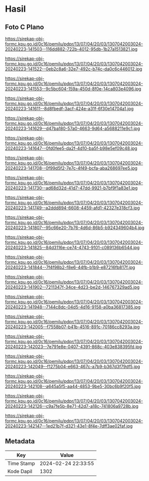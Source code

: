 # Hasil

## Foto C Plano

https://sirekap-obj-formc.kpu.go.id/0c16/pemilu/pdpr/13/07/04/20/03/1307042003024-20240223-141503--116dd882-722b-4012-95db-1b27a1513821.jpg

https://sirekap-obj-formc.kpu.go.id/0c16/pemilu/pdpr/13/07/04/20/03/1307042003024-20240223-141522--0eb2c8a6-32e7-492c-b74c-da0c6c446012.jpg

https://sirekap-obj-formc.kpu.go.id/0c16/pemilu/pdpr/13/07/04/20/03/1307042003024-20240223-141553--9c5bc604-159a-450d-8f0e-14ca803e4096.jpg

https://sirekap-obj-formc.kpu.go.id/0c16/pemilu/pdpr/13/07/04/20/03/1307042003024-20240223-141611--8d8fbedf-3acf-424e-a31f-6f30e14704a1.jpg

https://sirekap-obj-formc.kpu.go.id/0c16/pemilu/pdpr/13/07/04/20/03/1307042003024-20240223-141629--d47ba180-57a0-4663-9d64-a5688211e9c1.jpg

https://sirekap-obj-formc.kpu.go.id/0c16/pemilu/pdpr/13/07/04/20/03/1307042003024-20240223-141647--0fd0fee5-da2f-4d10-ba5f-b98e5ef09c48.jpg

https://sirekap-obj-formc.kpu.go.id/0c16/pemilu/pdpr/13/07/04/20/03/1307042003024-20240223-141708--0f99d5f2-7e7c-4f49-bcfa-aba268697ee5.jpg

https://sirekap-obj-formc.kpu.go.id/0c16/pemilu/pdpr/13/07/04/20/03/1307042003024-20240223-141730--ad68d32d-41d7-47dd-9921-b7bf9f1a83e1.jpg

https://sirekap-obj-formc.kpu.go.id/0c16/pemilu/pdpr/13/07/04/20/03/1307042003024-20240223-141749--a2ddd894-6608-4459-afd1-42327e318cf3.jpg

https://sirekap-obj-formc.kpu.go.id/0c16/pemilu/pdpr/13/07/04/20/03/1307042003024-20240223-141807--95c66e20-7b76-4d6d-86b5-b924349604b4.jpg

https://sirekap-obj-formc.kpu.go.id/0c16/pemilu/pdpr/13/07/04/20/03/1307042003024-20240223-141825--84d3116e-ce74-4743-9101-c089136b6544.jpg

https://sirekap-obj-formc.kpu.go.id/0c16/pemilu/pdpr/13/07/04/20/03/1307042003024-20240223-141844--7f4f98b2-f8e6-44fb-b1b9-e87216fb817f.jpg

https://sirekap-obj-formc.kpu.go.id/0c16/pemilu/pdpr/13/07/04/20/03/1307042003024-20240223-141902--7211347f-34ce-4d23-be2d-146767329ad5.jpg

https://sirekap-obj-formc.kpu.go.id/0c16/pemilu/pdpr/13/07/04/20/03/1307042003024-20240223-141948--7144c8dc-04d5-4d16-9158-a0ba36817385.jpg

https://sirekap-obj-formc.kpu.go.id/0c16/pemilu/pdpr/13/07/04/20/03/1307042003024-20240223-142005--f7558b07-b41b-4516-891c-70186cc8293a.jpg

https://sirekap-obj-formc.kpu.go.id/0c16/pemilu/pdpr/13/07/04/20/03/1307042003024-20240223-142023--7e791e8e-0407-4391-868c-403e838395fd.jpg

https://sirekap-obj-formc.kpu.go.id/0c16/pemilu/pdpr/13/07/04/20/03/1307042003024-20240223-142049--f1275b04-e663-467c-a7b9-b367d3f79df5.jpg

https://sirekap-obj-formc.kpu.go.id/0c16/pemilu/pdpr/13/07/04/20/03/1307042003024-20240223-142108--a645a5f5-aa44-4853-9be5-30bc6b9f20f5.jpg

https://sirekap-obj-formc.kpu.go.id/0c16/pemilu/pdpr/13/07/04/20/03/1307042003024-20240223-142126--c9a7fe5b-8e71-42d7-a18c-741806a9728b.jpg

https://sirekap-obj-formc.kpu.go.id/0c16/pemilu/pdpr/13/07/04/20/03/1307042003024-20240223-142147--1ed21b7f-d321-43e1-8f4e-7dff3ae02faf.jpg


## Metadata

| Key        | Value               |
| ---------- | ------------------- |
| Time Stamp | 2024-02-24 22:33:55 |
| Kode Dapil | 1302                |



